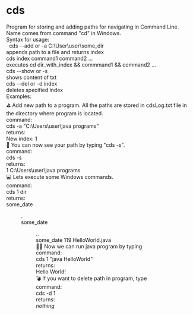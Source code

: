 # cds
Program for storing and adding paths for navigating in Command Line. Name comes from command "cd" in Windows. <br />
Syntax for usage: <br />
&nbsp;  cds --add or -a C:\User\user\some_dir <br /> 
      appends path to a file and returns index <br /> 
  cds index command1 command2 ... <br />
      executes cd dir_with_index && commmand1 && command2 ... <br />
  cds --show or -s <br />
      shows content of txt <br />
  cds --del or -d index <br />
      deletes specified index <br />
Examples: <br />
  ⛳ Add new path to a program. All the paths are stored in cdsLog.txt file in the directory where program is located. <br />
  command: <br />
    cds -a "C:\Users\user\java programs" <br />
  returns: <br />
    New index: 1 <br />
  👀 You can now see your path by typing "cds -s". <br />
  command: <br />
    cds -s <br />
  returns: <br />
    1 C:\Users\user\java programs <br />
  💻 Lets execute some Windows commands. <br />
  command: <br />
    cds 1 dir <br />
  returns: <br />
   some_date   <DIR>          . <br />
   some_date   <DIR>          .. <br />
   some_date   119 HelloWorld.java <br />
  🏃‍♂️ Now we can run java program by typing <br />
  command: <br />
    cds 1 "java HelloWorld" <br />
  returns: <br />
    Hello World! <br />
  💣 If you want to delete path in program, type <br />
  command: <br />
    cds -d 1 <br />
  returns: <br />
    *nothing* <br />
    
  
      
